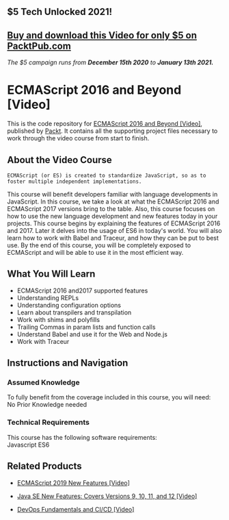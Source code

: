 ## $5 Tech Unlocked 2021!
[Buy and download this Video for only $5 on PacktPub.com](https://www.packtpub.com/product/ecmascript-2016-and-beyond-video/9781788298216)
-----
*The $5 campaign         runs from __December 15th 2020__ to __January 13th 2021.__*

# ECMAScript 2016 and Beyond [Video]
This is the code repository for [ECMAScript 2016 and Beyond [Video]](https://www.packtpub.com/web-development/ecmascript-2016-and-beyond-video?utm_source=github&utm_medium=repository&utm_campaign=9781788298216), published by [Packt](https://www.packtpub.com/?utm_source=github). It contains all the supporting project files necessary to work through the video course from start to finish.
## About the Video Course
	ECMAScript (or ES) is created to standardize JavaScript, so as to foster multiple independent implementations. 
This course will benefit developers familiar with language developments in JavaScript. In this course, we take a look at what the ECMAScript 2016 and ECMAScript 2017 versions bring to the table. Also, this course focuses on how to use the new language development and new features today in your projects. 
This course begins by explaining the features of ECMAScript 2016 and 2017. Later it delves into the usage of ES6 in today's world. You will also learn how to work with Babel and Traceur, and how they can be put to best use. 
By the end of this course, you will be completely exposed to ECMAScript and will be able to use it in the most efficient way.

<H2>What You Will Learn</H2>
<DIV class=book-info-will-learn-text>
<UL>
<LI>ECMAScript 2016 and2017 supported features 
<LI>Understanding REPLs 
<LI>Understanding configuration options 
<LI>Learn about transpilers and transpilation 
<LI>Work with shims and polyfills 
<LI>Trailing Commas in param lists and function calls 
<LI>Understand Babel and use it for the Web and Node.js 
<LI>Work with Traceur </LI></UL></DIV>

## Instructions and Navigation
### Assumed Knowledge
To fully benefit from the coverage included in this course, you will need:<br/>
No Prior Knowledge needed
### Technical Requirements
This course has the following software requirements:<br/>
Javascript
ES6

## Related Products
* [ECMAScript 2019 New Features [Video]](https://www.packtpub.com/web-development/ecmascript-2019-new-features-video?utm_source=github&utm_medium=repository&utm_campaign=9781838641825)

* [Java SE New Features: Covers Versions 9, 10, 11, and 12 [Video]](https://www.packtpub.com/application-development/java-se-new-features-covers-versions-9-10-11-and-12-video?utm_source=github&utm_medium=repository&utm_campaign=9781789610062)

* [DevOps Fundamentals and CI/CD [Video]](https://www.packtpub.com/virtualization-and-cloud/devops-fundamentals-and-cicd-video?utm_source=github&utm_medium=repository&utm_campaign=9781789347661)

